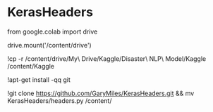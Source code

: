 # KerasHeaders
from google.colab import drive

drive.mount('/content/drive')

!cp -r /content/drive/My\ Drive/Kaggle/Disaster\ NLP\ Model/Kaggle /content/Kaggle

!apt-get install -qq git

!git clone https://github.com/GaryMiles/KerasHeaders.git && mv KerasHeaders/headers.py /content/
